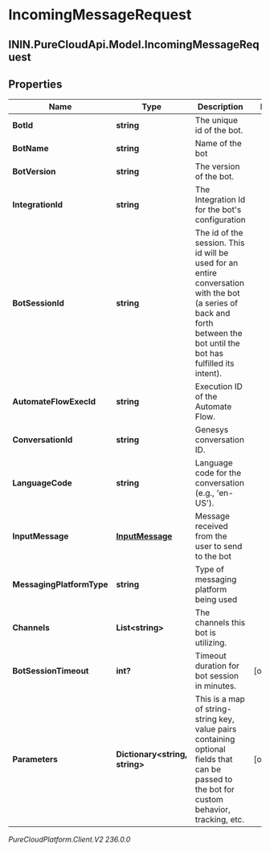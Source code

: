 # IncomingMessageRequest

## ININ.PureCloudApi.Model.IncomingMessageRequest

## Properties

|Name | Type | Description | Notes|
|------------ | ------------- | ------------- | -------------|
| **BotId** | **string** | The unique id of the bot. | |
| **BotName** | **string** | Name of the bot | |
| **BotVersion** | **string** | The version of the bot. | |
| **IntegrationId** | **string** | The Integration Id for the bot&#39;s configuration | |
| **BotSessionId** | **string** | The id of the session. This id will be used for an entire conversation with the bot (a series of back and forth between the bot until the bot has fulfilled its intent). | |
| **AutomateFlowExecId** | **string** | Execution ID of the Automate Flow. | |
| **ConversationId** | **string** | Genesys conversation ID. | |
| **LanguageCode** | **string** | Language code for the conversation (e.g., &#39;en-US&#39;). | |
| **InputMessage** | [**InputMessage**](InputMessage) | Message received from the user to send to the bot | |
| **MessagingPlatformType** | **string** | Type of messaging platform being used | |
| **Channels** | **List&lt;string&gt;** | The channels this bot is utilizing. | |
| **BotSessionTimeout** | **int?** | Timeout duration for bot session in minutes. | [optional] |
| **Parameters** | **Dictionary&lt;string, string&gt;** | This is a map of string-string key, value pairs containing optional fields that can be passed to the bot for custom behavior, tracking, etc. | [optional] |



_PureCloudPlatform.Client.V2 236.0.0_
